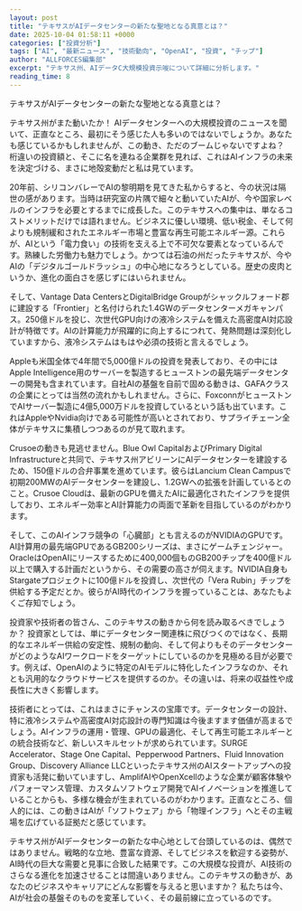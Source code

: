 ```yaml
---
layout: post
title: "テキサスがAIデータセンターの新たな聖地となる真意とは？"
date: 2025-10-04 01:58:11 +0000
categories: ["投資分析"]
tags: ["AI", "最新ニュース", "技術動向", "OpenAI", "投資", "チップ"]
author: "ALLFORCES編集部"
excerpt: "テキサス州、AIデータC大規模投資示唆について詳細に分析します。"
reading_time: 8
---
```


テキサスがAIデータセンターの新たな聖地となる真意とは？

テキサス州がまた動いたか！ AIデータセンターへの大規模投資のニュースを聞いて、正直なところ、最初にそう感じた人も多いのではないでしょうか。あなたも感じているかもしれませんが、この動き、ただのブームじゃないですよね？ 桁違いの投資額と、そこに名を連ねる企業群を見れば、これはAIインフラの未来を決定づける、まさに地殻変動だと私は見ています。

20年前、シリコンバレーでAIの黎明期を見てきた私からすると、今の状況は隔世の感があります。当時は研究室の片隅で細々と動いていたAIが、今や国家レベルのインフラを必要とするまでに成長した。このテキサスへの集中は、単なるコストメリットだけでは語れません。ビジネスに優しい環境、低い税金、そして何よりも規制緩和されたエネルギー市場と豊富な再生可能エネルギー源。これらが、AIという「電力食い」の技術を支える上で不可欠な要素となっているんです。熟練した労働力も魅力でしょう。かつては石油の州だったテキサスが、今やAIの「デジタルゴールドラッシュ」の中心地になろうとしている。歴史の皮肉というか、進化の面白さを感じずにはいられません。


そして、Vantage Data CentersとDigitalBridge Groupがシャックルフォード郡に建設する「Frontier」と名付けられた1.4GWのデータセンターメガキャンパス。250億ドルを投じ、次世代GPU向けの液冷システムを備えた高密度AI対応設計が特徴です。AIの計算能力が飛躍的に向上するにつれて、発熱問題は深刻化していますから、液冷システムはもはや必須の技術と言えるでしょう。

Appleも米国全体で4年間で5,000億ドルの投資を発表しており、その中にはApple Intelligence用のサーバーを製造するヒューストンの最先端データセンターの開発も含まれています。自社AIの基盤を自前で固める動きは、GAFAクラスの企業にとっては当然の流れかもしれません。さらに、FoxconnがヒューストンでAIサーバー製造に4億5,000万ドルを投資しているという話も出ています。これはAppleやNvidia向けである可能性が高いとされており、サプライチェーン全体がテキサスに集積しつつあるのが見て取れます。

Crusoeの動きも見逃せません。Blue Owl CapitalおよびPrimary Digital Infrastructureと共同で、テキサス州アビリーンにAIデータセンターを建設するため、150億ドルの合弁事業を進めています。彼らはLancium Clean Campusで初期200MWのAIデータセンターを建設し、1.2GWへの拡張を計画しているとのこと。Crusoe Cloudは、最新のGPUを備えたAIに最適化されたインフラを提供しており、エネルギー効率とAI計算能力の両面で革新を目指しているのがわかります。

そして、このAIインフラ競争の「心臓部」とも言えるのがNVIDIAのGPUです。AI計算用の最先端GPUであるGB200シリーズは、まさにゲームチェンジャー。OracleはOpenAIにリースするために400,000個ものGB200チップを400億ドル以上で購入する計画だというから、その需要の高さが伺えます。NVIDIA自身もStargateプロジェクトに100億ドルを投資し、次世代の「Vera Rubin」チップを供給する予定だとか。彼らがAI時代のインフラを握っていることは、あなたもよくご存知でしょう。

投資家や技術者の皆さん、このテキサスの動きから何を読み取るべきでしょうか？ 投資家としては、単にデータセンター関連株に飛びつくのではなく、長期的なエネルギー供給の安定性、規制の動向、そして何よりもそのデータセンターがどのようなAIワークロードをターゲットにしているのかを見極める目が必要です。例えば、OpenAIのように特定のAIモデルに特化したインフラなのか、それとも汎用的なクラウドサービスを提供するのか。その違いは、将来の収益性や成長性に大きく影響します。

技術者にとっては、これはまさにチャンスの宝庫です。データセンターの設計、特に液冷システムや高密度AI対応設計の専門知識は今後ますます価値が高まるでしょう。AIインフラの運用・管理、GPUの最適化、そして再生可能エネルギーとの統合技術など、新しいスキルセットが求められています。SURGE Accelerator、Stage One Capital、Pepperwood Partners、Fluid Innovation Group、Discovery Alliance LLCといったテキサス州のAIスタートアップへの投資家も活発に動いていますし、AmplifAIやOpenXcellのような企業が顧客体験やパフォーマンス管理、カスタムソフトウェア開発でAIイノベーションを推進していることからも、多様な機会が生まれているのがわかります。正直なところ、個人的には、この動きはAIが「ソフトウェア」から「物理インフラ」へとその主戦場を広げている証拠だと感じています。

テキサス州がAIデータセンターの新たな中心地として台頭しているのは、偶然ではありません。戦略的な立地、豊富な資源、そしてビジネスを歓迎する姿勢が、AI時代の巨大な需要と見事に合致した結果です。この大規模な投資が、AI技術のさらなる進化を加速させることは間違いありません。このテキサスの動きが、あなたのビジネスやキャリアにどんな影響を与えると思いますか？ 私たちは今、AIが社会の基盤そのものを変革していく、その最前線に立っているのです。

